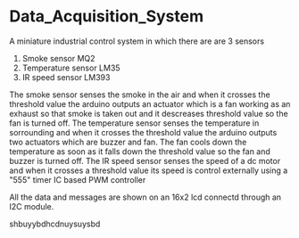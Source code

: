 # Data_Acquisition_System

A miniature industrial control system in which there are are 3 sensors
1. Smoke sensor MQ2
2. Temperature sensor LM35
3. IR speed sensor LM393

The smoke sensor senses the smoke in the air and when it crosses the threshold value the arduino outputs an actuator which is a fan working as an exhaust so that smoke is taken out and it descreases threshold value so the fan is turned off.
The temperature sensor senses the temperature in sorrounding and when it crosses the threshold value the arduino outputs two actuators which are buzzer and fan.
The fan cools down the temperature as soon as it falls down the threshold value so the fan and buzzer is turned off.
The IR speed sensor senses the speed of a dc motor and when it crosses a threshold value its speed is control externally using a "555" timer IC based PWM controller

All the data and messages are shown on an 16x2 lcd connectd through an I2C module.

shbuyybdhcdnuysuysbd